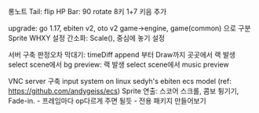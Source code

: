 롱노트 Tail: flip
HP Bar: 90 rotate
8키 1+7
키음 추가

upgrade: go 1.17, ebiten v2, oto v2
game->engine, game(common) 으로 구분
Sprite WHXY 설정 간소화: Scale(), 중심에 놓기 설정

서버 구축
판정오차 막대기: timeDiff append 부터 Draw까지 곳곳에서 랙 발생
select scene에서 bg preview: 랙 발생
select scene에서 music preview

VNC server 구축
input system on linux
sedyh's ebiten ecs model (ref: https://github.com/andygeiss/ecs)
Sprite 연출: 스코어 스크롤, 콤보 튕기기, Fade-in.
    - 프레임마다 op다르게 주면 될듯
    - 전용 패키지 만들어보기